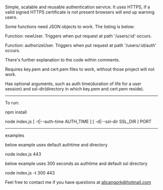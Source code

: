 Simple, scalable and reusable authentication service. It uses HTTPS, if a valid
signed HTTPS certificate is not present browsers will end up warning users.



Some functions need JSON objects to work. The listing is below:

  Function: newUser. Triggers when put request at path '/users/:id' occurs.
  
  Function: authorizeUser. Triggers when put request at path '/users/:id/auth'
              occurs.
              
              
              
There's further explanation to the code within comments.

Requires key.pem and cert.pem files to work, without those project will not
work.

Has optional arguments, such as auth time(duration of life for a user session)
and ssl-dir(directory in which key.pem and cert.pem reside).



***
To run:

npm install

node index.js [ -t|--auth-time AUTH_TIME ] [ -d|--ssl-dir SSL_DIR ] PORT
***



examples

below example uses default authtime and directory

node index.js 443

below example uses 300 seconds as authtime and default ssl directory

node index.js -t 300 443



Feel free to contact me if you have questions at alicangork@hotmail.com
